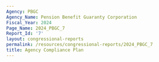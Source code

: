 ```yaml
---
Agency: PBGC
Agency_Name: Pension Benefit Guaranty Corporation
Fiscal_Year: 2024
Page_Name: 2024_PBGC_7
Report_Id: '7'
layout: congressional-reports
permalink: /resources/congressional-reports/2024_PBGC_7
title: Agency Compliance Plan
---
```

